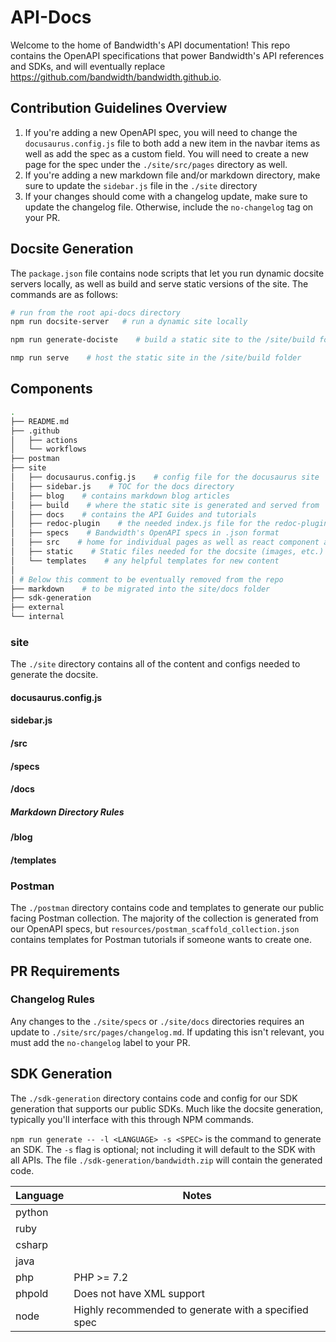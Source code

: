 # API-Docs

Welcome to the home of Bandwidth's API documentation! This repo contains the OpenAPI specifications that power Bandwidth's API references and SDKs, and will eventually replace https://github.com/bandwidth/bandwidth.github.io.

## Contribution Guidelines Overview

1) If you're adding a new OpenAPI spec, you will need to change the `docusaurus.config.js` file to both add a new item in the navbar items as well as add the spec as a custom field. You will need to create a new page for the spec under the `./site/src/pages` directory as well.
1) If you're adding a new markdown file and/or markdown directory, make sure to update the `sidebar.js` file in the `./site` directory
1) If your changes should come with a changelog update, make sure to update the changelog file. Otherwise, include the `no-changelog` tag on your PR.

## Docsite Generation

The `package.json` file contains node scripts that let you run dynamic docsite servers locally, as well as build and serve static versions of the site. The commands are as follows:

```sh
# run from the root api-docs directory
npm run docsite-server   # run a dynamic site locally

npm run generate-dociste    # build a static site to the /site/build folder

nmp run serve    # host the static site in the /site/build folder
```

## Components
```sh
.
├── README.md
├── .github
│   ├── actions
│   └── workflows
├── postman
├── site
│   ├── docusaurus.config.js    # config file for the docusaurus site
│   ├── sidebar.js    # TOC for the docs directory
│   ├── blog    # contains markdown blog articles
│   ├── build    # where the static site is generated and served from
│   ├── docs    # contains the API Guides and tutorials
│   ├── redoc-plugin    # the needed index.js file for the redoc-plugin
│   ├── specs    # Bandwidth's OpenAPI specs in .json format
│   ├── src    # home for individual pages as well as react component and css settings
│   ├── static    # Static files needed for the docsite (images, etc.)
│   └── templates    # any helpful templates for new content
│
│ # Below this comment to be eventually removed from the repo
├── markdown    # to be migrated into the site/docs folder
├── sdk-generation
├── external
└── internal
```

### site

The `./site` directory contains all of the content and configs needed to generate the docsite.

#### docusaurus.config.js

#### sidebar.js

#### /src

#### /specs

#### /docs

##### Markdown Directory Rules

#### /blog

#### /templates

### Postman

The `./postman` directory contains code and templates to generate our public facing Postman collection. The majority of the collection is generated from our OpenAPI specs, but `resources/postman_scaffold_collection.json` contains templates for Postman tutorials if someone wants to create one.

## PR Requirements

### Changelog Rules

Any changes to the `./site/specs` or `./site/docs` directories requires an update to `./site/src/pages/changelog.md`. If updating this isn't relevant, you must add the `no-changelog` label to your PR.

## SDK Generation

The `./sdk-generation` directory contains code and config for our SDK generation that supports our public SDKs. Much like the docsite generation, typically you'll interface with this through NPM commands.

`npm run generate -- -l <LANGUAGE> -s <SPEC>` is the command to generate an SDK. The `-s` flag is optional; not including it will default to the SDK with all APIs. The file `./sdk-generation/bandwidth.zip` will contain the generated code.

| Language | Notes |
|--|--|
| python | |
| ruby | |
| csharp | |
| java | |
| php | PHP >= 7.2
| phpold | Does not have XML support |
| node | Highly recommended to generate with a specified spec |
